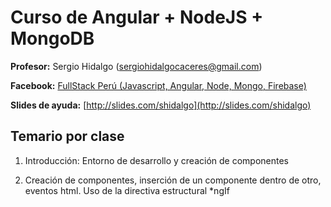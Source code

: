 # Curso de Angular + NodeJS + MongoDB

**Profesor:** Sergio Hidalgo (sergiohidalgocaceres@gmail.com)

**Facebook:** [FullStack Perú (Javascript, Angular, Node, Mongo, Firebase)](https://www.facebook.com/groups/607163139705114/)

**Slides de ayuda:** [http://slides.com/shidalgo](http://slides.com/shidalgo)

## Temario por clase

1. Introducción: Entorno de desarrollo y creación de componentes

2. Creación de componentes, inserción de un componente dentro de otro, eventos html. Uso de la directiva estructural *ngIf
